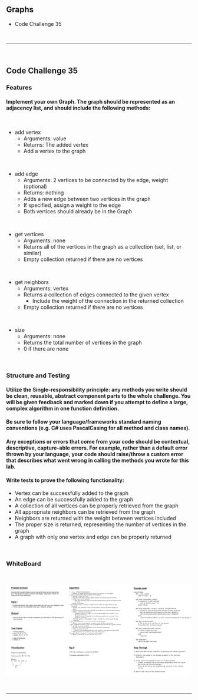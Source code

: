 ## Graphs
- Code Challenge 35 

<br>

---
<br>

## Code Challenge 35

### Features

#### Implement your own Graph. The graph should be represented as an adjacency list, and should include the following methods:
<br>

- add vertex
    - Arguments: value
    - Returns: The added vertex
    - Add a vertex to the graph

<br>

- add edge
    - Arguments: 2 vertices to be connected by the edge, weight (optional)
    - Returns: nothing
    - Adds a new edge between two vertices in the graph
    - If specified, assign a weight to the edge
    - Both vertices should already be in the Graph

<br>

- get vertices
    - Arguments: none
    - Returns all of the vertices in the graph as a collection (set, list, or similar)
    - Empty collection returned if there are no vertices

<br>

- get neighbors
    - Arguments: vertex
    - Returns a collection of edges connected to the given vertex
        - Include the weight of the connection in the returned collection
    - Empty collection returned if there are no vertices

<br>

- size
    - Arguments: none
    - Returns the total number of vertices in the graph
    - 0 if there are none

<br>

### Structure and Testing

#### Utilize the Single-responsibility principle: any methods you write should be clean, reusable, abstract component parts to the whole challenge. You will be given feedback and marked down if you attempt to define a large, complex algorithm in one function definition.

#### Be sure to follow your language/frameworks standard naming conventions (e.g. C# uses PascalCasing for all method and class names).

#### Any exceptions or errors that come from your code should be contextual, descriptive, capture-able errors. For example, rather than a default error thrown by your language, your code should raise/throw a custom error that describes what went wrong in calling the methods you wrote for this lab.

#### Write tests to prove the following functionality:
- Vertex can be successfully added to the graph
- An edge can be successfully added to the graph
- A collection of all vertices can be properly retrieved from the graph
- All appropriate neighbors can be retrieved from the graph
- Neighbors are returned with the weight between vertices included
- The proper size is returned, representing the number of vertices in the graph
- A graph with only one vertex and edge can be properly returned


<br>


### WhiteBoard
<br>

![WhiteBoard](./graphsWhiteBoard.png)

<br>

---
<br>

